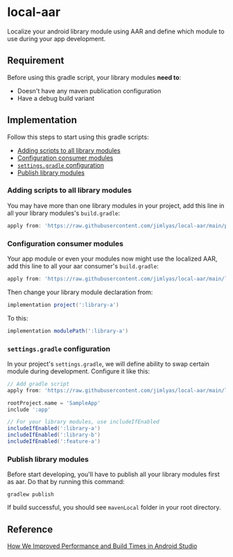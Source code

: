 # local-aar
Localize your android library module using AAR and define which module to use during your app development.

## Requirement
Before using this gradle script, your library modules **need to**:
 - Doesn't have any maven publication configuration
 - Have a debug build variant
 
## Implementation
Follow this steps to start using this gradle scripts:
 - [Adding scripts to all library modules](#adding-scripts-to-all-library-modules)
 - [Configuration consumer modules](#configuration-consumer-modules)
 - [`settings.gradle` configuration](#settingsgradle-configuration)
 - [Publish library modules](#publish-library-modules)


### Adding scripts to all library modules
You may have more than one library modules in your project, add this line in all your library modules's `build.gradle`:
```groovy
apply from: 'https://raw.githubusercontent.com/jimlyas/local-aar/main/publish.gradle'
```


### Configuration consumer modules
Your app module or even your modules now might use the localized AAR, add this line to all your aar consumer's `build.gradle`:
```groovy
apply from: 'https://raw.githubusercontent.com/jimlyas/local-aar/main/local-aar.gradle'
```
Then change your library module declaration from:
```groovy
implementation project(':library-a')
```
To this:
```groovy
implementation modulePath(':library-a')
```


### `settings.gradle` configuration
In your project's `settings.gradle`, we will define ability to swap certain module during development. Configure it like this:
```groovy
// Add gradle script
apply from: 'https://raw.githubusercontent.com/jimlyas/local-aar/main/local-aar.gradle'

rootProject.name = 'SampleApp'
include ':app'

// For your library modules, use includeIfEnabled
includeIfEnabled(':library-a')
includeIfEnabled(':library-b')
includeIfEnabled(':feature-a')
```

### Publish library modules
Before start developing, you'll have to publish all your library modules first as aar. Do that by running this command:
```shell
gradlew publish
```
If build successful, you should see `mavenLocal` folder in your root directory.

## Reference
[How We Improved Performance and Build Times in Android Studio](https://medium.com/gojekengineering/how-we-improved-performance-and-build-times-in-android-studio-306028166b79)
